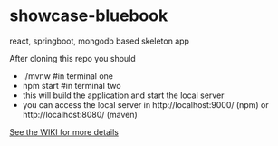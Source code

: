 # showcase-bluebook
react, springboot, mongodb based skeleton app

After cloning this repo you should
* ./mvnw #in terminal one
* npm start #in terminal two
* this will build the application and start the local server
* you can access the local server in http://localhost:9000/ (npm) or http://localhost:8080/ (maven)



[See the WIKI for more details](https://github.com/darc-blue-book/showcase-app/wiki)
